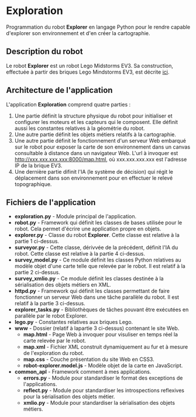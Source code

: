 # Exploration
Programmation du robot **Explorer**  en langage Python pour le rendre capable d'explorer son environnement et d'en créer la cartographie.

## Description du robot
Le robot **Explorer** est un robot Lego Midstorms EV3. Sa construction, effectuée à partir des briques Lego Mindstorms EV3, est décrite [ici](https://drive.google.com/file/d/1o4Ani40mJifT6TNoeGGL2Pljm8mlWL_S/view).

## Architecture de l'application
L'application **Exploration** comprend quatre parties :
1. Une partie définit la structure physique du robot pour initialiser et configurer les moteurs et les capteurs qui le composent. Elle définit aussi les constantes relatives à la géométrie du robot. 
2. Une autre partie définit les objets métiers relatifs à la cartographie.
3. Une autre partie définit le fonctionnement d'un serveur Web embarqué sur le robot pour exposer la carte de son environnement dans un canvas consultable à distance dans un navigateur Web. L'url à invoquer est http://xxx.xxx.xxx.xxx:8000/map.html, où xxx.xxx.xxx.xxx est l'adresse IP de la brique EV3.
4. Une dernière partie difinit l'IA (le système de décision) qui régit le déplacement dans son environnement pour en effectuer le relevé topographique.  

## Fichiers de l'application
- **exploration.py** - Module principal de l'application.
- **robot.py** - Framework qui définit les classes de bases utilisée pour le robot. Cela permet d'écrire une application propre en objets.
- **explorer.py** - Classe du robot **Explorer**. Cette classe est relative à la partie 1 ci-dessus.
- **surveyor.py** - Cette classe, dérivvée de la précédent, définit l'IA du robot. Cette classe est relative à la partie 4 ci-dessus.
- **survey_model.py** - Ce module définit les classes Python relatives au modèle objet d'une carte telle que relevée par le robot. Il est relatif à la partie 2 ci-dessus.
- **survey_xmlio.py** - Ce module définit les classes destinée à la sérialisation des objets métiers en XML.
- **httpd.py** - Framework qui définit les classes permettant de faire fonctionner un serveur Web dans une tâche parallèle du robot. Il est relatif à la partie 3 ci-dessus.
- **explorer_tasks.py** - Bibliothèques de tâches pouvant être exécutées en parallèle par le robot Explorer.
- **lego.py** - Constantes relatives aux briques Lego.
- **www** - Dossier (relatif à lapartie 3 ci-dessus) contenant le site Web.
  - **map.html** - Page Web à invoquer pour visuliser en temps réel la carte relevée par le robot.
  - **map.xml** - Fichier XML construit dynamiquement au fur et à mesure de l'exploration du robot.
  - **map.css** - Couche présentation du site Web en CSS3.
  - **robot-explorer.model.js** - Modèle objet de la carte en JavaScript.
- **common_apl** - Framework comment à mes applications.
  - **errors.py** - Module pour standardiser le format des exceptions de l'applications.
  - **reflect.py** - Module pour standardiser les introspections reflexives pour la sérialisation des objets métier.
  - **xmlio.py** - Module pour standardiser la sérialisation des objets métiers.